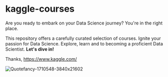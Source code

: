 # kaggle-courses

Are you ready to embark on your Data Science journey? You're in the right place. 

This repository offers a carefully curated selection of courses.  Ignite your passion for Data Science. Explore, learn and to becoming a proficient Data Scientist.
**Let's dive in!**

Thanks, https://www.kaggle.com/

![Quotefancy-1710548-3840x21602](https://github.com/JohannaRangel/kaggle-courses/assets/33591776/7e50719d-a418-4053-9cb2-be95b4c662b2)

